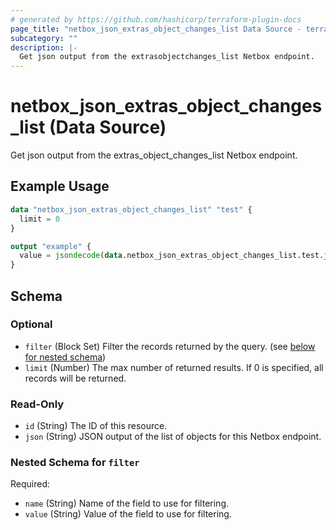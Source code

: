```yaml
---
# generated by https://github.com/hashicorp/terraform-plugin-docs
page_title: "netbox_json_extras_object_changes_list Data Source - terraform-provider-netbox"
subcategory: ""
description: |-
  Get json output from the extrasobjectchanges_list Netbox endpoint.
---
```


# netbox_json_extras_object_changes_list (Data Source)

Get json output from the extras_object_changes_list Netbox endpoint.

## Example Usage

```terraform
data "netbox_json_extras_object_changes_list" "test" {
  limit = 0
}

output "example" {
  value = jsondecode(data.netbox_json_extras_object_changes_list.test.json)
}
```

<!-- schema generated by tfplugindocs -->
## Schema

### Optional

- `filter` (Block Set) Filter the records returned by the query. (see [below for nested schema](#nestedblock--filter))
- `limit` (Number) The max number of returned results. If 0 is specified, all records will be returned.

### Read-Only

- `id` (String) The ID of this resource.
- `json` (String) JSON output of the list of objects for this Netbox endpoint.

<a id="nestedblock--filter"></a>
### Nested Schema for `filter`

Required:

- `name` (String) Name of the field to use for filtering.
- `value` (String) Value of the field to use for filtering.


